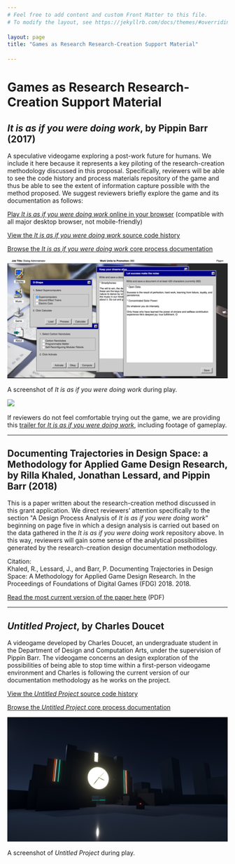 ```yaml
---
# Feel free to add content and custom Front Matter to this file.
# To modify the layout, see https://jekyllrb.com/docs/themes/#overriding-theme-defaults

layout: page
title: "Games as Research Research-Creation Support Material"

---
```


# Games as Research Research-Creation Support Material


## _It is as if you were doing work_, by Pippin Barr (2017)

A speculative videogame exploring a post-work future for humans. We include it here because it represents a key piloting of the research-creation methodology discussed in this proposal. Specifically, reviewers will be able to see the code history and process materials repository of the game and thus be able to see the extent of information capture possible with the method proposed. We suggest reviewers briefly explore the game and its documentation as follows:

[Play _It is as if you were doing work_ online in your browser](https://pippinbarr.github.io/itisasifyouweredoingwork/) (compatible with all major desktop browser, not mobile-friendly)

[View the _It is as if you were doing work_ source code history](https://github.com/pippinbarr/itisasifyouweredoingwork/commits/master)

[Browse the _It is as if you were doing work_ core process documentation](https://github.com/pippinbarr/itisasifyouweredoingwork/blob/master/process/README.md)

![](assets/images/work-1.png)

A screenshot of _It is as if you were doing work_ during play.

[![](https://img.youtube.com/vi/RDMiRiHcezI/0.jpg)](https://www.youtube.com/embed/RDMiRiHcezI)

If reviewers do not feel comfortable trying out the game, we are providing this [trailer for _It is as if you were doing work_](https://www.youtube.com/embed/RDMiRiHcezI), including footage of gameplay.

---

## Documenting Trajectories in Design Space: a Methodology for Applied Game Design Research, by Rilla Khaled, Jonathan Lessard, and Pippin Barr (2018)

This is a paper written about the research-creation method discussed in this grant application. We direct reviewers’ attention specifically to the section "A Design Process Analysis of _It is as if you were doing work_" beginning on page five in which a design analysis is carried out based on the data gathered in the _It is as if you were doing work_ repository above. In this way, reviewers will gain some sense of the analytical possibilities generated by the research-creation design documentation methodology.

Citation:  
Khaled, R., Lessard, J., and Barr, P. Documenting Trajectories in Design Space: A Methodology for Applied Game Design Research. In the Proceedings of Foundations of Digital Games (FDG) 2018. 2018.

[Read the most current version of the paper here](fdg-2018-documenting-trajectories-in-design-space.pdf) (PDF)

---

## _Untitled Project_, by Charles Doucet

A videogame developed by Charles Doucet, an undergraduate student in the Department of Design and Computation Arts, under the supervision of Pippin Barr. The videogame concerns an design exploration of the possibilities of being able to stop time within a first-person videogame environment and Charles is following the current version of our documentation methodology as he works on the project.

[View the _Untitled Project_ source code history](https://github.com/charlesDouc/Independent-Study)

[Browse the _Untitled Project_ core process documentation](https://github.com/charlesDouc/Independent-Study/wiki)

![](assets/images/untitled-project-1.jpg)

A screenshot of _Untitled Project_ during play.
